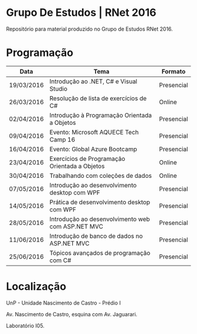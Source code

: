 # Grupo De Estudos | RNet 2016
Repositório para material produzido no Grupo de Estudos RNet 2016.

# Programação

| Data       | Tema                                              | Formato    |
| ---------- | ------------------------------------------------- | ---------- |
| 19/03/2016 | Introdução ao .NET, C# e Visual Studio            | Presencial |
| 26/03/2016 | Resolução de lista de exercícios de C#            | Online     |
| 02/04/2016 | Introdução à Programação Orientada a Objetos      | Presencial |
| 09/04/2016 | Evento: Microsoft AQUECE Tech Camp 16             | Presencial |
| 16/04/2016 | Evento: Global Azure Bootcamp                     | Presencial | 
| 23/04/2016 | Exercícios de Programação Orientada a Objetos     | Online     |
| 30/04/2016 | Trabalhando com coleções de dados                 | Online     |
| 07/05/2016 | Introdução ao desenvolvimento desktop com WPF     | Presencial |
| 14/05/2016 | Prática de desenvolvimento desktop com WPF        | Presencial |
| 28/05/2016 | Introdução ao desenvolvimento web com ASP.NET MVC | Presencial |
| 11/06/2016 | Introdução de banco de dados no ASP.NET MVC       | Presencial |
| 25/06/2016 | Tópicos avançados de programação com C#           | Presencial |

# Localização

UnP - Unidade Nascimento de Castro - Prédio I

Av. Nascimento de Castro, esquina com Av. Jaguarari.

Laboratório I05.